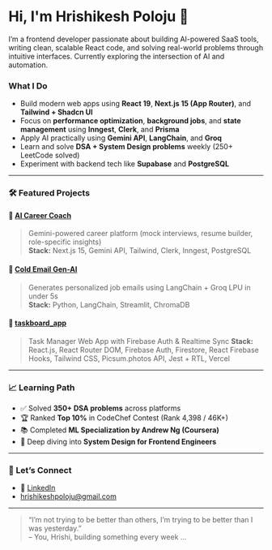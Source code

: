 # Hi, I'm Hrishikesh Poloju 👋

I’m a frontend developer passionate about building AI-powered SaaS tools, writing clean, scalable React code, and solving real-world problems through intuitive interfaces. Currently exploring the intersection of AI and automation.
### What I Do
-  Build modern web apps using **React 19**, **Next.js 15 (App Router)**, and **Tailwind + Shadcn UI**
-  Focus on **performance optimization**, **background jobs**, and **state management** using **Inngest**, **Clerk**, and **Prisma**
-  Apply AI practically using **Gemini API**, **LangChain**, and **Groq**
-  Learn and solve **DSA + System Design problems** weekly (250+ LeetCode solved)
-  Experiment with backend tech like **Supabase** and **PostgreSQL**

---

### 🛠️ Featured Projects

#### 🔹 [AI Career Coach](https://ai-career-coach-mu.vercel.app/)
> Gemini-powered career platform (mock interviews, resume builder, role-specific insights)  
**Stack:** Next.js 15, Gemini API, Tailwind, Clerk, Inngest, PostgreSQL

#### 🔹 [Cold Email Gen-AI](https://github.com/HrishikeshPoloju/cold-email-gen-ai)
> Generates personalized job emails using LangChain + Groq LPU in under 5s  
**Stack:** Python, LangChain, Streamlit, ChromaDB

#### 🔹 [taskboard_app](https://taskboard-omega.vercel.app/)
>  Task Manager Web App with Firebase Auth & Realtime Sync
**Stack:** React.js, React Router DOM, Firebase Auth, Firestore, React Firebase Hooks, Tailwind CSS, Picsum.photos API, Jest + RTL, Vercel

---

### 📈 Learning Path

- ✅ Solved **350+ DSA problems** across platforms 
- 🏆 Ranked **Top 10%** in CodeChef Contest (Rank 4,398 / 46K+)
- 📚 Completed **ML Specialization by Andrew Ng (Coursera)**
- 🔧 Deep diving into **System Design for Frontend Engineers**

---

### 🔗 Let’s Connect

- 💼 [LinkedIn](https://linkedin.com/in/hrishikesh-poloju-731a45257/)
-    hrishikeshpoloju@gmail.com

---

> “I’m not trying to be better than others, I’m trying to be better than I was yesterday.”  
> – You, Hrishi, building something every week ...
